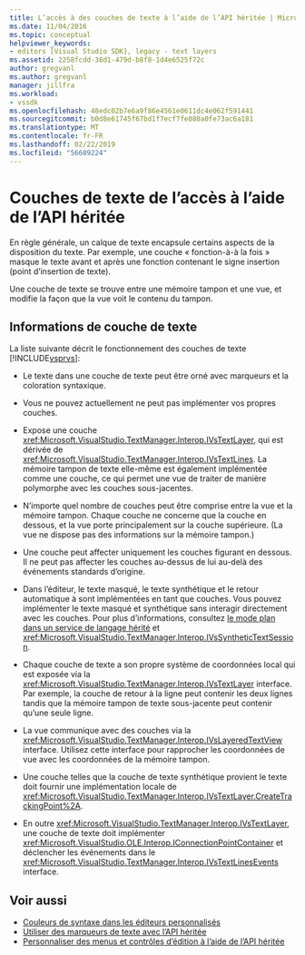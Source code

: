 ```yaml
---
title: L’accès à des couches de texte à l’aide de l’API héritée | Microsoft Docs
ms.date: 11/04/2016
ms.topic: conceptual
helpviewer_keywords:
- editors [Visual Studio SDK], legacy - text layers
ms.assetid: 2258fcdd-38d1-479d-b8f8-1d4e6525f72c
author: gregvanl
ms.author: gregvanl
manager: jillfra
ms.workload:
- vssdk
ms.openlocfilehash: 48edc02b7e6a9f86e4561e0611dc4e062f591441
ms.sourcegitcommit: b0d8e61745f67bd1f7ecf7fe080a0fe73ac6a181
ms.translationtype: MT
ms.contentlocale: fr-FR
ms.lasthandoff: 02/22/2019
ms.locfileid: "56689224"
---
```

# <a name="access-text-layers-by-using-the-legacy-api"></a>Couches de texte de l’accès à l’aide de l’API héritée
En règle générale, un calque de texte encapsule certains aspects de la disposition du texte. Par exemple, une couche « fonction-à-à la fois » masque le texte avant et après une fonction contenant le signe insertion (point d’insertion de texte).

 Une couche de texte se trouve entre une mémoire tampon et une vue, et modifie la façon que la vue voit le contenu du tampon.

## <a name="text-layer-information"></a>Informations de couche de texte
 La liste suivante décrit le fonctionnement des couches de texte [!INCLUDE[vsprvs](../code-quality/includes/vsprvs_md.md)]:

-   Le texte dans une couche de texte peut être orné avec marqueurs et la coloration syntaxique.

-   Vous ne pouvez actuellement ne peut pas implémenter vos propres couches.

-   Expose une couche <xref:Microsoft.VisualStudio.TextManager.Interop.IVsTextLayer>, qui est dérivée de <xref:Microsoft.VisualStudio.TextManager.Interop.IVsTextLines>. La mémoire tampon de texte elle-même est également implémentée comme une couche, ce qui permet une vue de traiter de manière polymorphe avec les couches sous-jacentes.

-   N’importe quel nombre de couches peut être comprise entre la vue et la mémoire tampon. Chaque couche ne concerne que la couche en dessous, et la vue porte principalement sur la couche supérieure. (La vue ne dispose pas des informations sur la mémoire tampon.)

-   Une couche peut affecter uniquement les couches figurant en dessous. Il ne peut pas affecter les couches au-dessus de lui au-delà des événements standards d’origine.

-   Dans l’éditeur, le texte masqué, le texte synthétique et le retour automatique à sont implémentées en tant que couches. Vous pouvez implémenter le texte masqué et synthétique sans interagir directement avec les couches. Pour plus d’informations, consultez [le mode plan dans un service de langage hérité](../extensibility/internals/outlining-in-a-legacy-language-service.md) et <xref:Microsoft.VisualStudio.TextManager.Interop.IVsSyntheticTextSession>.

-   Chaque couche de texte a son propre système de coordonnées local qui est exposée via la <xref:Microsoft.VisualStudio.TextManager.Interop.IVsTextLayer> interface. Par exemple, la couche de retour à la ligne peut contenir les deux lignes tandis que la mémoire tampon de texte sous-jacente peut contenir qu’une seule ligne.

-   La vue communique avec des couches via la <xref:Microsoft.VisualStudio.TextManager.Interop.IVsLayeredTextView> interface. Utilisez cette interface pour rapprocher les coordonnées de vue avec les coordonnées de la mémoire tampon.

-   Une couche telles que la couche de texte synthétique provient le texte doit fournir une implémentation locale de <xref:Microsoft.VisualStudio.TextManager.Interop.IVsTextLayer.CreateTrackingPoint%2A>.

-   En outre <xref:Microsoft.VisualStudio.TextManager.Interop.IVsTextLayer>, une couche de texte doit implémenter <xref:Microsoft.VisualStudio.OLE.Interop.IConnectionPointContainer> et déclencher les événements dans le <xref:Microsoft.VisualStudio.TextManager.Interop.IVsTextLinesEvents> interface.

## <a name="see-also"></a>Voir aussi
- [Couleurs de syntaxe dans les éditeurs personnalisés](../extensibility/syntax-coloring-in-custom-editors.md)
- [Utiliser des marqueurs de texte avec l’API héritée](../extensibility/using-text-markers-with-the-legacy-api.md)
- [Personnaliser des menus et contrôles d’édition à l’aide de l’API héritée](../extensibility/customizing-editor-controls-and-menus-by-using-the-legacy-api.md)